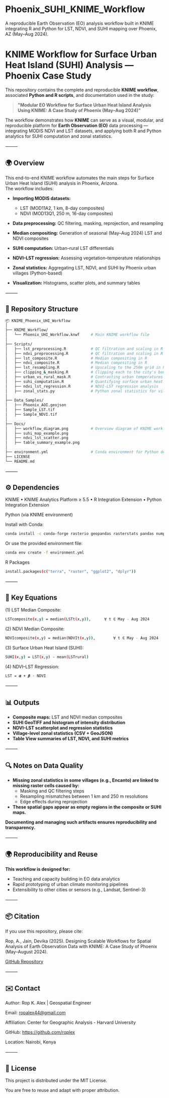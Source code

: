 # Phoenix_SUHI_KNIME_Workflow
A reproducible Earth Observation (EO) analysis workflow built in KNIME integrating R and Python for LST, NDVI, and SUHI mapping over Phoenix, AZ (May–Aug 2024).

# KNIME Workflow for Surface Urban Heat Island (SUHI) Analysis — Phoenix Case Study

This repository contains the complete and reproducible **KNIME workflow**, associated **Python and R scripts**, and documentation used in the study:

> **"Modular EO Workflow for Surface Urban Heat Island Analysis Using KNIME: A Case Study of Phoenix (May–Aug 2024)"**

The workflow demonstrates how **KNIME** can serve as a visual, modular, and reproducible platform for **Earth Observation (EO)** data processing — integrating MODIS NDVI and LST datasets, and applying both R and Python analytics for SUHI computation and zonal statistics.

⸻

## 🌍 Overview

This end-to-end KNIME workflow automates the main steps for Surface Urban Heat Island (SUHI) analysis in Phoenix, Arizona.  
The workflow includes:

- **Importing MODIS datasets:**  
  - LST (MOD11A2, 1 km, 8-day composites)  
  - NDVI (MOD13Q1, 250 m, 16-day composites)

- **Data preprocessing:** QC filtering, masking, reprojection, and resampling  
- **Median compositing:** Generation of seasonal (May–Aug 2024) LST and NDVI composites  
- **SUHI computation:** Urban–rural LST differentials  
- **NDVI–LST regression:** Assessing vegetation–temperature relationships  
- **Zonal statistics:** Aggregating LST, NDVI, and SUHI by Phoenix urban villages (Python-based)  
- **Visualization:** Histograms, scatter plots, and summary tables  

⸻

## 🧩 Repository Structure

```bash
📦 KNIME_Phoenix_UHI_Workflow
│
├── KNIME_Workflow/
│   └── Phoenix_UHI_Workflow.knwf     # Main KNIME workflow file
│
├── Scripts/
│   ├── lst_preprocessing.R           # QC filtration and scaling in R
│   ├── ndvi_preprocessing.R          # QC filtration and scaling in R
│   ├── lst_composite.R               # Median compositing in R
│   ├── ndvi_composite.R              # Median compositing in R
│   ├── lst_resampling.R              # Upscaling to the 250m grid in R
│   ├── clipping_&_masking.R          # Clipping each to the city's bounding box in R
│   ├── urban_vs_rural_mask.R         # Contrasting urban temperatures to the rural reference
│   ├── suhi_computation.R            # Quantifying surface urban heat island (suhi) effect
│   ├── ndvi_lst_regression.R         # NDVI-LST regression analysis
│   ├── zonal_stats.py                # Python zonal statistics for villages
│
├── Data_Samples/
│   ├── Phoenix_AOI.geojson
│   ├── Sample_LST.tif
│   ├── Sample_NDVI.tif
│
├── Docs/
│   ├── workflow_diagram.png          # Overview diagram of KNIME workflow
│   ├── suhi_map_example.png
│   ├── ndvi_lst_scatter.png
│   ├── table_summary_example.png
│
├── environment.yml                   # Conda environment for Python dependencies
├── LICENSE
└── README.md
```


⸻


## ⚙️ Dependencies

KNIME
	•	KNIME Analytics Platform ≥ 5.5
	•	R Integration Extension
	•	Python Integration Extension

Python (via KNIME environment)

Install with Conda:
```bash
conda install -c conda-forge rasterio geopandas rasterstats pandas numpy
```
Or use the provided environment file:
```bash
conda env create -f environment.yml
```
R Packages
```bash
install.packages(c("terra", "raster", "ggplot2", "dplyr"))
```


⸻


## 🧮 Key Equations

(1) LST Median Composite:
```bash
LSTcomposite(x,y) = median(LSTt(x,y)),		∀ t ∈ May - Aug 2024
```

(2) NDVI Median Composite:
```bash
NDVIcomposite(x,y) = median(NDVIt(x,y)),		∀ t ∈ May - Aug 2024
```

(3) Surface Urban Heat Island (SUHI):
```bash
SUHI(x,y) = LST(x,y) - mean(LSTrural)
```

(4) NDVI–LST Regression:
```bash
LST = 𝜶 + 𝜷 · NDVI
```


⸻


## 📊 Outputs	
- **Composite maps:** LST and NDVI median composites
- **SUHI GeoTIFF and histogram of intensity distribution**
- **NDVI–LST scatterplot and regression statistics**
- **Village-level zonal statistics (CSV + GeoJSON)**
- **Table View summaries of LST, NDVI, and SUHI metrics**


⸻


## 🔍 Notes on Data Quality
- **Missing zonal statistics in some villages (e.g., Encanto) are linked to missing raster cells caused by:**
  - Masking and QC filtering steps
  - Resampling mismatches between 1 km and 250 m resolutions
  - Edge effects during reprojection
- **These spatial gaps appear as empty regions in the composite or SUHI maps.**

**Documenting and managing such artifacts ensures reproducibility and transparency.**


⸻


## 🌍 Reproducibility and Reuse

**This workflow is designed for:**
  - Teaching and capacity building in EO data analytics
  - Rapid prototyping of urban climate monitoring pipelines
  - Extensibility to other cities or sensors (e.g., Landsat, Sentinel-3)


⸻


## 📦 Citation

If you use this repository, please cite:

Rop, A., Jain, Devika (2025). Designing Scalable Workflows for Spatial Analysis of Earth Observation Data with KNIME: A Case Study of Phoenix (May–August 2024).

[GitHub Repository](https://github.com/roplex/Phoenix_SUHI_KNIME_Workflow)


⸻


## ✉️ Contact

Author: Rop K. Alex | Geospatial Engineer

Email: ropalex44@gmail.com

Affiliation: Center for Geographic Analysis - Harvard University

GitHub: https://github.com/roplex

Location: Nairobi, Kenya


⸻


## 🧠 License

This project is distributed under the MIT License.

You are free to reuse and adapt with proper attribution.
